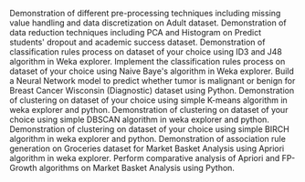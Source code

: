 Demonstration of different pre-processing techniques including missing value handling and data discretization on Adult dataset.
Demonstration of data reduction techniques including PCA and Histogram on Predict students' dropout and academic success dataset.
Demonstration of classification rules process on dataset of your choice using ID3 and J48 algorithm in Weka explorer.
Implement the classification rules process on dataset of your choice using Naive Baye's algorithm in Weka explorer.
Build a Neural Network model to predict whether tumor is malignant or benign for Breast Cancer Wisconsin (Diagnostic) dataset using Python.
Demonstration of clustering on dataset of your choice using simple K-means algorithm in weka explorer and python.
Demonstration of clustering on dataset of your choice using simple DBSCAN algorithm in weka explorer and python.
Demonstration of clustering on dataset of your choice using simple BIRCH algorithm in weka explorer and python.
Demonstration of association rule generation on Groceries dataset for Market Basket Analysis using Apriori algorithm in weka explorer.
Perform comparative analysis of Apriori and FP-Growth algorithms on Market Basket Analysis using Python.
